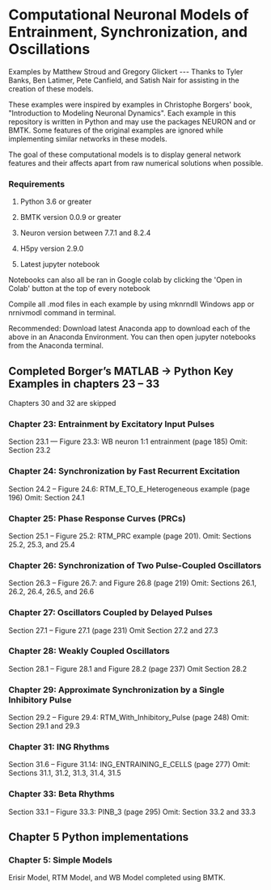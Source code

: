 # Computational Neuronal Models of Entrainment, Synchronization, and Oscillations

Examples by Matthew Stroud and Gregory Glickert ---
Thanks to Tyler Banks, Ben Latimer, Pete Canfield, and Satish Nair for assisting in the creation of these models.

These examples were inspired by examples in Christophe Borgers' book, "Introduction to Modeling Neuronal Dynamics".
Each example in this repository is written in Python and may use the packages NEURON and or BMTK. 
Some features of the original examples are ignored while implementing similar networks in these models.

The goal of these computational models is to display general network features and their affects apart from raw numerical solutions when possible. 

### Requirements
 1) Python 3.6 or greater
 
 2) BMTK version 0.0.9 or greater
 
 3) Neuron version between 7.7.1 and 8.2.4

 4) H5py version 2.9.0 
 
 5) Latest jupyter notebook
 
Notebooks can also all be ran in Google colab by clicking the 'Open in Colab' button at the top of every notebook

 Compile all .mod files in each example by using mknrndll Windows app or nrnivmodl command in terminal.

Recommended: Download latest Anaconda app to download each of the above in an Anaconda Environment. You can then open jupyter notebooks from the Anaconda terminal.



## Completed Borger’s MATLAB -> Python Key Examples in chapters 23 – 33
Chapters 30 and 32 are skipped

### Chapter 23: Entrainment by Excitatory Input Pulses

Section 23.1 — Figure 23.3: WB neuron 1:1 entrainment (page 185)
Omit:  Section 23.2

### Chapter 24: Synchronization by Fast Recurrent Excitation

Section 24.2 – Figure 24.6: RTM_E_TO_E_Heterogeneous example (page 196)
Omit: Section 24.1

### Chapter 25: Phase Response Curves (PRCs)

Section 25.1 – Figure 25.2: RTM_PRC  example (page 201). 
Omit: Sections 25.2, 25.3, and 25.4

### Chapter 26: Synchronization of Two Pulse-Coupled Oscillators

Section 26.3 – Figure 26.7: and Figure 26.8 (page 219)
Omit:  Sections 26.1, 26.2, 26.4, 26.5, and 26.6

### Chapter 27: Oscillators Coupled by Delayed Pulses

Section 27.1 – Figure 27.1 (page 231)
Omit Section 27.2 and 27.3

### Chapter 28: Weakly Coupled Oscillators

Section 28.1 – Figure 28.1 and Figure 28.2 (page 237)
Omit Section 28.2

### Chapter 29: Approximate Synchronization by a Single Inhibitory Pulse

Section 29.2 – Figure 29.4: RTM_With_Inhibitory_Pulse (page 248)
Omit: Section 29.1 and 29.3

### Chapter 31: ING Rhythms

Section 31.6 – Figure 31.14: ING_ENTRAINING_E_CELLS (page 277)
Omit: Sections 31.1, 31.2, 31.3, 31.4, 31.5

### Chapter 33: Beta Rhythms

Section 33.1 – Figure 33.3: PINB_3 (page 295)
Omit: Section 33.2 and 33.3

## Chapter 5 Python implementations

### Chapter 5: Simple Models
Erisir Model, RTM Model, and WB Model completed using BMTK.
